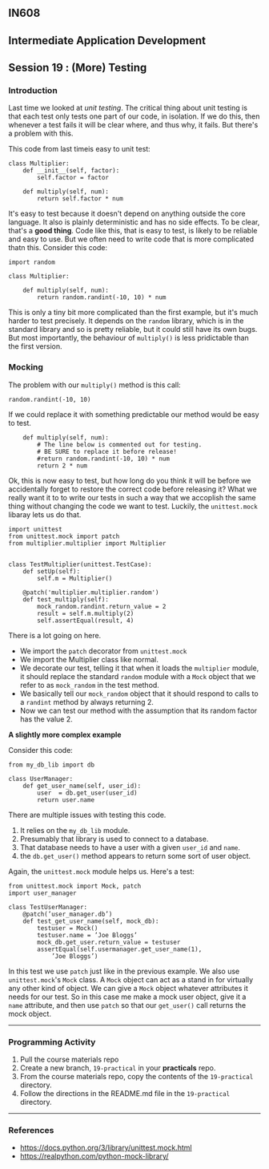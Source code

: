 ## IN608
## Intermediate Application Development

## Session 19 :  (More) Testing

### Introduction

Last time we looked at *unit testing*. The critical thing about unit testing is that each test only tests one part of our code, in isolation. If we do this, then whenever a test fails it will be clear where, and thus why, it fails. But there's a problem with this.

This code from last timeis easy to unit test:

```
class Multiplier:
    def __init__(self, factor):
        self.factor = factor

    def multiply(self, num):
        return self.factor * num
```

It's easy to test because it doesn't depend on anything outside the core language. It also is plainly deterministic and has no side effects. To be clear, that's a **good thing**. Code like this, that is easy to test, is likely to be reliable and easy to use. But we often need to write code that is more complicated thatn this. Consider this code:


```
import random

class Multiplier:

    def multiply(self, num):
        return random.randint(-10, 10) * num
```

This is only a tiny bit more complicated than the first example, but it's much harder to test precisely. It depends on the `random` library, which is in the standard library and so is pretty reliable, but it could still have its own bugs.
But most importantly, the behaviour of `multiply()` is less pridictable than the first version.

### Mocking

The problem with our `multiply()` method is this call:

```
random.randint(-10, 10)
```

If we could replace it with something predictable our method would be easy to test.

```
    def multiply(self, num):
        # The line below is commented out for testing.
        # BE SURE to replace it before release!
        #return random.randint(-10, 10) * num
        return 2 * num
```

Ok, this is now easy to test, but how long do you think it will be before we accidentally forget to restore the correct code before releasing it? What we really want it to to write our tests in such a way that we accoplish the same thing without changing the code we want to test. Luckily, the `unittest.mock` libaray lets us do that.

```
import unittest
from unittest.mock import patch
from multiplier.multiplier import Multiplier


class TestMultiplier(unittest.TestCase):
    def setUp(self):
        self.m = Multiplier()

    @patch('multiplier.multiplier.random')
    def test_multiply(self):
        mock_random.randint.return_value = 2
        result = self.m.multiply(2)
        self.assertEqual(result, 4)
```

There is a lot going on here. 
  - We import the `patch` decorator from `unittest.mock`
  - We import the Multiplier class like normal.
  - We decorate our test, telling it that when it loads the `multiplier` module, it should replace the standard `random` module with a `Mock` object that we refer to as `mock_random` in the test method.
  - We basically tell our `mock_random` object that it should respond to calls to a `randint` method by always returning 2.
  - Now we can test our method with the assumption that its random factor has the value 2.

**A slightly more complex example**

Consider this code:

```
from my_db_lib import db

class UserManager:
    def get_user_name(self, user_id):
        user  = db.get_user(user_id)
        return user.name
```
There are multiple issues with testing this code.
  1. It relies on the `my_db_lib` module.
  2. Presumably that library is used to connect to a database.
  3. That database needs to have a user with a given `user_id` and `name`.
  4. the `db.get_user()` method appears to return some sort of user object.

Again, the `unittest.mock` module helps us. Here's a test:

```
from unittest.mock import Mock, patch
import user_manager

class TestUserManager:
    @patch(’user_manager.db’)
    def test_get_user_name(self, mock_db):
        testuser = Mock()
        testuser.name = ’Joe Bloggs’
        mock_db.get_user.return_value = testuser
        assertEqual(self.usermanager.get_user_name(1),
            ’Joe Bloggs’)
```

In this test we use `patch` just like in the previous example. We also use `unittest.mock`'s `Mock` class. A `Mock` object can act as a stand in for virtually any other kind of object. We can give a `Mock` object whatever attributes it needs for our test. So in this case me make a mock user object, give it a `name` attribute, and then use `patch` so that our `get_user()` call returns the mock object.

---

### Programming Activity
  1. Pull the course materials repo
  2. Create a new branch, `19-practical` in your **practicals** repo.
  3. From the course materials repo, copy the contents of the `19-practical` directory.
  4. Follow the directions in the README.md file in the `19-practical` directory.
---

### References

  - https://docs.python.org/3/library/unittest.mock.html
  - https://realpython.com/python-mock-library/

